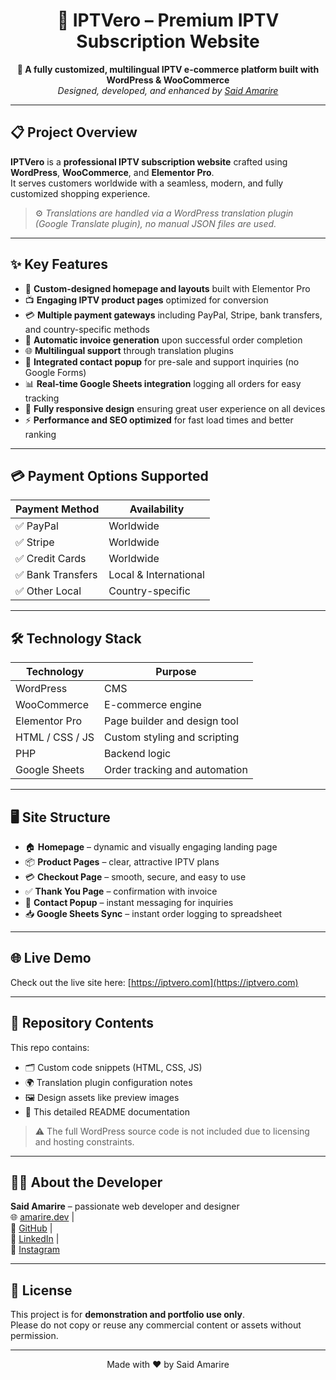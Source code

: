 <h1 align="center">🌟 IPTVero – Premium IPTV Subscription Website</h1>

<p align="center">
  <strong>🚀 A fully customized, multilingual IPTV e-commerce platform built with WordPress & WooCommerce</strong><br>
  <em>Designed, developed, and enhanced by <a href="https://amarire.dev" target="_blank">Said Amarire</a></em>
</p>

---

## 📋 Project Overview

**IPTVero** is a **professional IPTV subscription website** crafted using **WordPress**, **WooCommerce**, and **Elementor Pro**.  
It serves customers worldwide with a seamless, modern, and fully customized shopping experience.

> ⚙️ _Translations are handled via a WordPress translation plugin (Google Translate plugin), no manual JSON files are used._

---

## ✨ Key Features

- 🎨 **Custom-designed homepage and layouts** built with Elementor Pro  
- 📺 **Engaging IPTV product pages** optimized for conversion  
- 💳 **Multiple payment gateways** including PayPal, Stripe, bank transfers, and country-specific methods  
- 🧾 **Automatic invoice generation** upon successful order completion  
- 🌐 **Multilingual support** through translation plugins  
- 📩 **Integrated contact popup** for pre-sale and support inquiries (no Google Forms)  
- 📊 **Real-time Google Sheets integration** logging all orders for easy tracking  
- 📱 **Fully responsive design** ensuring great user experience on all devices  
- ⚡️ **Performance and SEO optimized** for fast load times and better ranking  

---

## 💳 Payment Options Supported

| Payment Method  | Availability        |
|-----------------|---------------------|
| ✅ PayPal        | Worldwide           |
| ✅ Stripe        | Worldwide           |
| ✅ Credit Cards  | Worldwide           |
| ✅ Bank Transfers| Local & International|
| ✅ Other Local   | Country-specific    |

---

## 🛠️ Technology Stack

| Technology     | Purpose                        |
|----------------|--------------------------------|
| WordPress      | CMS                            |
| WooCommerce    | E-commerce engine              |
| Elementor Pro  | Page builder and design tool   |
| HTML / CSS / JS| Custom styling and scripting   |
| PHP            | Backend logic                  |
| Google Sheets  | Order tracking and automation  |

---

## 🖥️ Site Structure

- 🏠 **Homepage** – dynamic and visually engaging landing page  
- 📦 **Product Pages** – clear, attractive IPTV plans  
- 💳 **Checkout Page** – smooth, secure, and easy to use  
- ✅ **Thank You Page** – confirmation with invoice  
- 📩 **Contact Popup** – instant messaging for inquiries  
- 📥 **Google Sheets Sync** – instant order logging to spreadsheet  

---

## 🌐 Live Demo

Check out the live site here: [https://iptvero.com](https://iptvero.com)

---

## 📂 Repository Contents

This repo contains:

- 🗂 Custom code snippets (HTML, CSS, JS)  
- 🌍 Translation plugin configuration notes  
- 🖼 Design assets like preview images  
- 📄 This detailed README documentation  

> ⚠️ The full WordPress source code is not included due to licensing and hosting constraints.

---

## 👨‍💻 About the Developer

**Said Amarire** – passionate web developer and designer  
🌐 [amarire.dev](https://amarire.dev) |  
🐙 [GitHub](https://github.com/Said-Amarire) |  
🔗 [LinkedIn](https://www.linkedin.com/in/said-amarire) |  
📸 [Instagram](https://www.instagram.com/amarire.dev)

---

## 📜 License

This project is for **demonstration and portfolio use only**.  
Please do not copy or reuse any commercial content or assets without permission.

---

<p align="center">Made with ❤️ by Said Amarire</p>

